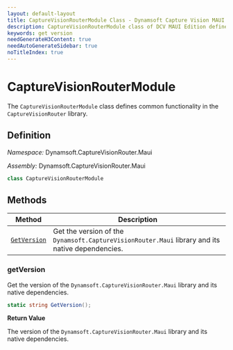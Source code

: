 ```yaml
---
layout: default-layout
title: CaptureVisionRouterModule Class - Dynamsoft Capture Vision MAUI Edition
description: CaptureVisionRouterModule class of DCV MAUI Edition defines common functionality in the library.
keywords: get version
needGenerateH3Content: true
needAutoGenerateSidebar: true
noTitleIndex: true
---
```


# CaptureVisionRouterModule

The `CaptureVisionRouterModule` class defines common functionality in the `CaptureVisionRouter` library.

## Definition

*Namespace:* Dynamsoft.CaptureVisionRouter.Maui

*Assembly:* Dynamsoft.CaptureVisionRouter.Maui

```java
class CaptureVisionRouterModule
```

## Methods

| Method | Description |
|------- |-------------|
| [`GetVersion`](#getversion) | Get the version of the `Dynamsoft.CaptureVisionRouter.Maui` library and its native dependencies. |

### getVersion

Get the version of the `Dynamsoft.CaptureVisionRouter.Maui` library and its native dependencies.

```csharp
static string GetVersion();
```

**Return Value**

The version of the `Dynamsoft.CaptureVisionRouter.Maui` library and its native dependencies.
